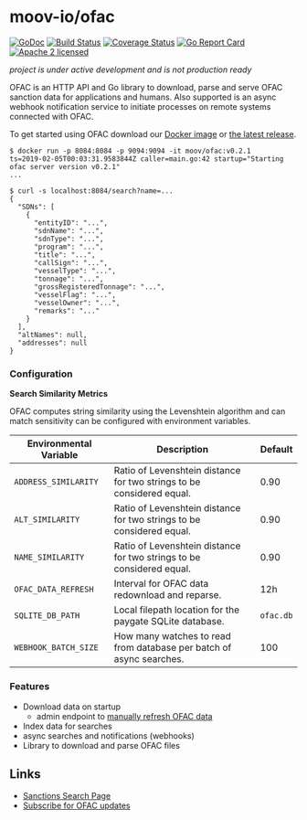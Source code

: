 moov-io/ofac
===

[![GoDoc](https://godoc.org/github.com/moov-io/ofac?status.svg)](https://godoc.org/github.com/moov-io/ofac)
[![Build Status](https://travis-ci.com/moov-io/ofac.svg?branch=master)](https://travis-ci.com/moov-io/ofac)
[![Coverage Status](https://codecov.io/gh/moov-io/ofac/branch/master/graph/badge.svg)](https://codecov.io/gh/moov-io/ofac)
[![Go Report Card](https://goreportcard.com/badge/github.com/moov-io/ofac)](https://goreportcard.com/report/github.com/moov-io/ofac)
[![Apache 2 licensed](https://img.shields.io/badge/license-Apache2-blue.svg)](https://raw.githubusercontent.com/moov-io/ofac/master/LICENSE)

*project is under active development and is not production ready*

OFAC is an HTTP API and Go library to download, parse and serve OFAC sanction data for applications and humans. Also supported is an async webhook notification service to initiate processes on remote systems connected with OFAC.

To get started using OFAC download our [Docker image](https://hub.docker.com/r/moov/ofac/tags) or [the latest release](https://github.com/moov-io/ofac/releases).

```
$ docker run -p 8084:8084 -p 9094:9094 -it moov/ofac:v0.2.1
ts=2019-02-05T00:03:31.9583844Z caller=main.go:42 startup="Starting ofac server version v0.2.1"
...

$ curl -s localhost:8084/search?name=...
{
  "SDNs": [
    {
      "entityID": "...",
      "sdnName": "...",
      "sdnType": "...",
      "program": "...",
      "title": "...",
      "callSign": "...",
      "vesselType": "...",
      "tonnage": "...",
      "grossRegisteredTonnage": "...",
      "vesselFlag": "...",
      "vesselOwner": "...",
      "remarks": "..."
    }
  ],
  "altNames": null,
  "addresses": null
}
```


### Configuration

**Search Similarity Metrics**

OFAC computes string similarity using the Levenshtein algorithm and can match sensitivity can be configured with environment variables.

| Environmental Variable | Description | Default |
|-----|-----|-----|
| `ADDRESS_SIMILARITY` | Ratio of Levenshtein distance for two strings to be considered equal. | 0.90 |
| `ALT_SIMILARITY` | Ratio of Levenshtein distance for two strings to be considered equal. | 0.90 |
| `NAME_SIMILARITY` | Ratio of Levenshtein distance for two strings to be considered equal. | 0.90 |
| `OFAC_DATA_REFRESH` | Interval for OFAC data redownload and reparse. | 12h |
| `SQLITE_DB_PATH`| Local filepath location for the paygate SQLite database. | `ofac.db` |
| `WEBHOOK_BATCH_SIZE` | How many watches to read from database per batch of async searches. | 100 |


### Features

- Download data on startup
  - admin endpoint to [manually refresh OFAC data](docs/runbook.md#force-ofac-data-refresh)
- Index data for searches
- async searches and notifications (webhooks)
- Library to download and parse OFAC files

## Links

- [Sanctions Search Page](https://sanctionssearch.ofac.treas.gov/)
- [Subscribe for OFAC updates](https://service.govdelivery.com/accounts/USTREAS/subscriber/new)

